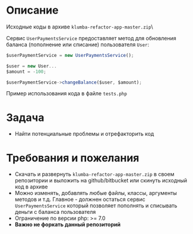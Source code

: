 # Описание
Исходные коды в архиве `klumba-refactor-app-master.zip`\

Сервис `UserPaymentsService` предоставляет метод для обновления баланса (пополнение или списание) пользователя `User`:
```javascript
$userPaymentService = new UserPaymentsService();

$user = new User...
$amount = -100;

$userPaymentService->changeBalance($user, $amount);
``` 

Пример использования кода в файле `tests.php`

# Задача
- Найти потенциальные проблемы и отрефакторить код

# Требования и пожелания
- Скачать и развернуть `klumba-refactor-app-master.zip` в своем репозитории и выложить на github/bitbucket или скинуть исходный код в архиве
- Можно изменять, добавлять любые файлы, классы, аргументы методов и т.д. Главное - должнен остаться сервис `UserPaymentsService` который
позволяет пополнять и списывать деньги с баланса пользователя
- Ограничение по версии php: >= 7.0
- **Важно не форкать данный репозиторий**
